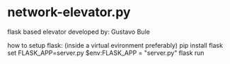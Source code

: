 # network-elevator.py
flask based elevator
developed by: Gustavo Bule

how to setup flask: (inside a virtual evironment preferably)
pip install flask 
set FLASK_APP=server.py
$env:FLASK_APP = "server.py"
flask run
